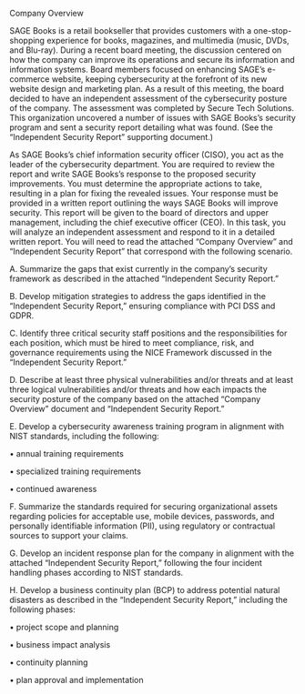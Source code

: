 Company Overview

SAGE Books is a retail bookseller that provides customers with a one-stop-shopping experience for books, magazines, and multimedia (music, DVDs, and Blu-ray). During a recent board meeting, the discussion centered on how the company can improve its operations and secure its information and information systems. Board members focused on enhancing SAGE’s e-commerce website, keeping cybersecurity at the forefront of its new website design and marketing plan. As a result of this meeting, the board decided to have an independent assessment of the cybersecurity posture of the company. The assessment was completed by Secure Tech Solutions. This organization uncovered a number of issues with SAGE Books’s security program and sent a security report detailing what was found. (See the “Independent Security Report” supporting document.) 

As SAGE Books’s chief information security officer (CISO), you act as the leader of the cybersecurity department. You are required to review the report and write SAGE Books’s response to the proposed security improvements. You must determine the appropriate actions to take, resulting in a plan for fixing the revealed issues. Your response must be provided in a written report outlining the ways SAGE Books will improve security. This report will be given to the board of directors and upper management, including the chief executive officer (CEO). 
In this task, you will analyze an independent assessment and respond to it in a detailed written report. You will need to read the attached “Company Overview” and “Independent Security Report” that correspond with the following scenario.




A.  Summarize the gaps that exist currently in the company’s security framework as described in the attached “Independent Security Report.”
 

B.  Develop mitigation strategies to address the gaps identified in the “Independent Security Report,” ensuring compliance with PCI DSS and GDPR.
 

C.  Identify three critical security staff positions and the responsibilities for each position, which must be hired to meet compliance, risk, and governance requirements using the NICE Framework discussed in the “Independent Security Report.”
 

D.  Describe at least three physical vulnerabilities and/or threats and at least three logical vulnerabilities and/or threats and how each impacts the security posture of the company based on the attached “Company Overview” document and “Independent Security Report.”
 

E.  Develop a cybersecurity awareness training program in alignment with NIST standards, including the following:

•  annual training requirements

•  specialized training requirements

•  continued awareness
 

F.  Summarize the standards required for securing organizational assets regarding policies for acceptable use, mobile devices, passwords, and personally identifiable information (PII), using regulatory or contractual sources to support your claims.
 

G.  Develop an incident response plan for the company in alignment with the attached “Independent Security Report,” following the four incident handling phases according to NIST standards.
 

H.  Develop a business continuity plan (BCP) to address potential natural disasters as described in the “Independent Security Report,” including the following phases:

•  project scope and planning

•  business impact analysis

•  continuity planning

•  plan approval and implementation
 
